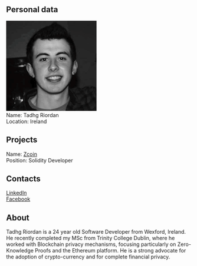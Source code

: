 ## Personal data
![ photo](photo/tadhg_riordan.png)  
Name: Tadhg Riordan  
Location: Ireland
## Projects 
Name: [Zcoin](../projects/.md)  
Position: Solidity Developer
## Contacts
[LinkedIn](https://www.linkedin.com/in/tadhg-riordan-329093130/?ppe=1)  
[Facebook](https://www.facebook.com/people/Djm-ThreeFour/100011009258462)  
## About
Tadhg Riordan is a 24 year old Software Developer from Wexford, Ireland. He recently completed my MSc from Trinity College Dublin, where he worked with Blockchain privacy mechanisms, focusing particularly on Zero-Knowledge Proofs and the Ethereum platform. He is a strong advocate for the adoption of crypto-currency and for complete financial privacy.
